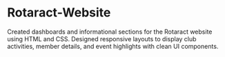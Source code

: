 # Rotaract-Website
Created dashboards and informational sections for the Rotaract website using HTML and CSS. Designed responsive layouts to display club activities, member details, and event highlights with clean UI components.
